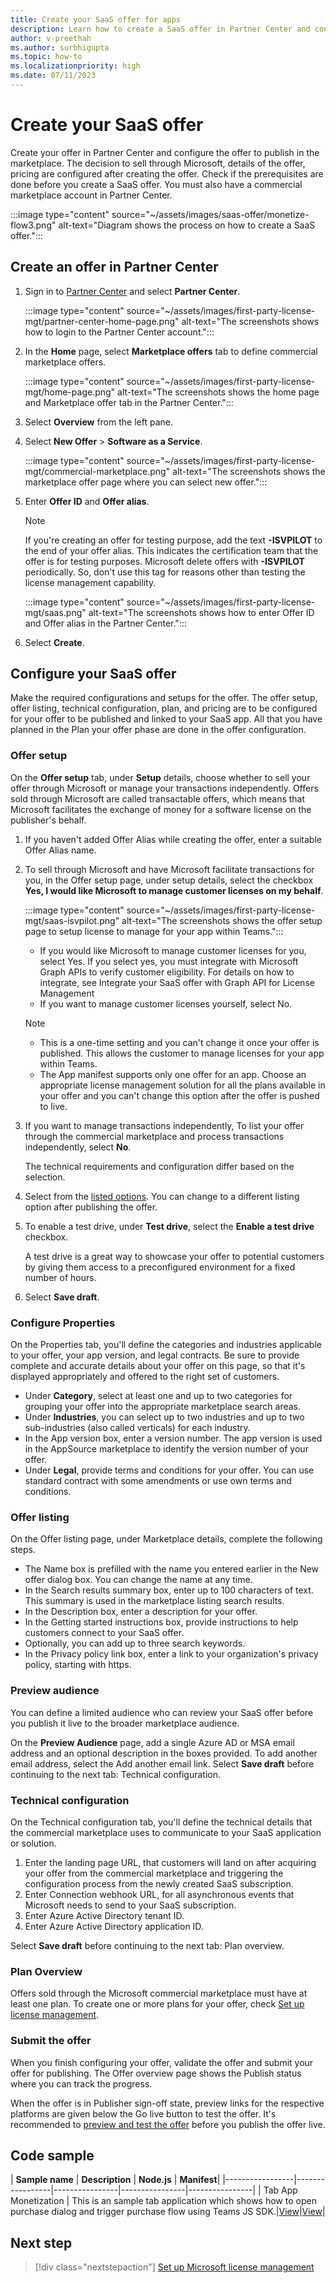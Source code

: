 ```yaml
---
title: Create your SaaS offer for apps
description: Learn how to create a SaaS offer in Partner Center and configure the offer.
author: v-preethah
ms.author: surbhigupta
ms.topic: how-to
ms.localizationpriority: high 
ms.date: 07/11/2023
---
```


# Create your SaaS offer

Create your offer in Partner Center and configure the offer to publish in the marketplace. The decision to sell through Microsoft, details of the offer, pricing are configured after creating the offer. Check if the prerequisites are done before you create a SaaS offer. You must also have a commercial marketplace account in Partner Center.

:::image type="content" source="~/assets/images/saas-offer/monetize-flow3.png" alt-text="Diagram shows the process on how to create a SaaS offer.":::

## Create an offer in Partner Center

1. Sign in to [Partner Center](https://partner.microsoft.com/) and select **Partner Center**.

   :::image type="content" source="~/assets/images/first-party-license-mgt/partner-center-home-page.png" alt-text="The screenshots shows how to login to the Partner Center account.":::

1. In the **Home** page, select **Marketplace offers** tab to define commercial marketplace offers.

   :::image type="content" source="~/assets/images/first-party-license-mgt/home-page.png" alt-text="The screenshots shows the home page and Marketplace offer tab in the Partner Center.":::

1. Select **Overview** from the left pane.

1. Select **New Offer** > **Software as a Service**.

   :::image type="content" source="~/assets/images/first-party-license-mgt/commercial-marketplace.png" alt-text="The screenshots shows the marketplace offer page where you can select new offer.":::

1. Enter **Offer ID** and **Offer alias**.

   > [!NOTE]
   > If you're creating an offer for testing purpose, add the text **-ISVPILOT** to the end of your offer alias. This indicates the certification team that the offer is for testing purposes. Microsoft delete offers with **-ISVPILOT** periodically. So, don't use this tag for reasons other than testing the license management capability.

   :::image type="content" source="~/assets/images/first-party-license-mgt/saas.png" alt-text="The screenshots shows how to enter Offer ID and Offer alias in the Partner Center.":::

1. Select **Create**.

## Configure your SaaS offer

Make the required configurations and setups for the offer. The offer setup, offer listing, technical configuration, plan, and pricing are to be configured for your offer to be published and linked to your SaaS app. All that you have planned in the Plan your offer phase are done in the offer configuration.

### Offer setup

On the **Offer setup** tab, under **Setup** details, choose whether to sell your offer through Microsoft or manage your transactions independently. Offers sold through Microsoft are called transactable offers, which means that Microsoft facilitates the exchange of money for a software license on the publisher's behalf.

1. If you haven't added Offer Alias while creating the offer, enter a suitable Offer Alias name.

1. To sell through Microsoft and have Microsoft facilitate transactions for you, in the Offer setup page, under setup details, select the checkbox **Yes, I would like Microsoft to manage customer licenses on my behalf**.

   :::image type="content" source="~/assets/images/first-party-license-mgt/saas-isvpilot.png" alt-text="The screenshots shows the offer setup page to setup license to manage for your app within Teams.":::

    * If you would like Microsoft to manage customer licenses for you, select Yes. If you select yes, you must integrate with Microsoft Graph APIs to verify customer eligibility. For details on how to integrate, see Integrate your SaaS offer with Graph API for License Management
    * If you want to manage customer licenses yourself, select No.

   > [!NOTE]
   >
   > * This is a one-time setting and you can't change it once your offer is published. This allows the customer to manage licenses for your app within Teams.
   > * The App manifest supports only one offer for an app. Choose an appropriate license management solution for all the plans available in your offer and you can't change this option after the offer is pushed to live.

1. If you want to manage transactions independently, To list your offer through the commercial marketplace and process transactions independently, select **No**.

    The technical requirements and configuration differ based on the selection.

1. Select from the [listed options](/partner-center/marketplace/plan-saas-offer). You can change to a different listing option after publishing the offer.

1. To enable a test drive, under **Test drive**, select the **Enable a test drive** checkbox.

    A test drive is a great way to showcase your offer to potential customers by giving them access to a preconfigured environment for a fixed number of hours.

1. Select **Save draft**.

### Configure Properties

On the Properties tab, you'll define the categories and industries applicable to your offer, your app version, and legal contracts. Be sure to provide complete and accurate details about your offer on this page, so that it's displayed appropriately and offered to the right set of customers.

* Under **Category**, select at least one and up to two categories for grouping your offer into the appropriate marketplace search areas.
* Under **Industries**, you can select up to two industries and up to two sub-industries (also called verticals) for each industry.
* In the App version box, enter a version number. The app version is used in the AppSource marketplace to identify the version number of your offer.
* Under **Legal**, provide terms and conditions for your offer. You can use standard contract with some amendments or use own terms and conditions.

### Offer listing

On the Offer listing page, under Marketplace details, complete the following steps.

* The Name box is prefilled with the name you entered earlier in the New offer dialog box. You can change the name at any time.
* In the Search results summary box, enter up to 100 characters of text. This summary is used in the marketplace listing search results.
* In the Description box, enter a description for your offer.
* In the Getting started instructions box, provide instructions to help customers connect to your SaaS offer.
* Optionally, you can add up to three search keywords.
* In the Privacy policy link box, enter a link to your organization's privacy policy, starting with https.

### Preview audience

You can define a limited audience who can review your SaaS offer before you publish it live to the broader marketplace audience.

On the **Preview Audience** page, add a single Azure AD or MSA email address and an optional description in the boxes provided.
To add another email address, select the Add another email link.
Select **Save draft** before continuing to the next tab: Technical configuration.

### Technical configuration

On the Technical configuration tab, you'll define the technical details that the commercial marketplace uses to communicate to your SaaS application or solution.

1. Enter the landing page URL, that customers will land on after acquiring your offer from the commercial marketplace and triggering the configuration process from the newly created SaaS subscription.
1. Enter Connection webhook URL, for all asynchronous events that Microsoft needs to send to your SaaS subscription.
1. Enter Azure Active Directory tenant ID.
1. Enter Azure Active Directory application ID.

Select **Save draft** before continuing to the next tab: Plan overview.

### Plan Overview

Offers sold through the Microsoft commercial marketplace must have at least one plan. To create one or more plans for your offer, check [Set up license management](manage-third-party-apps-license.md).

### Submit the offer

When you finish configuring your offer, validate the offer and submit your offer for publishing. The Offer overview page shows the Publish status where you can track the progress.

When the offer is in Publisher sign-off state, preview links for the respective platforms are given below the Go live button to test the offer. It's recommended to [preview and test the offer](Test-preview-for-monetized-apps.md) before you publish the offer live.

## Code sample

| **Sample name** | **Description** | **Node.js** | **Manifest**|
|-----------------|-----------------|----------------|----------------|----------------|
| Tab App Monetization | This is an sample tab application which shows how to open purchase dialog and trigger purchase flow using Teams JS SDK.|[View](https://github.com/OfficeDev/Microsoft-Teams-Samples/tree/main/samples/tab-app-monetization/nodejs)|[View](https://github.com/OfficeDev/Microsoft-Teams-Samples/tree/main/samples/tab-app-monetization/nodejs/demo-manifest/tab-app-monetization.zip)|

## Next step

> [!div class="nextstepaction"]
> [Set up Microsoft license management](manage-third-party-apps-license.md)
